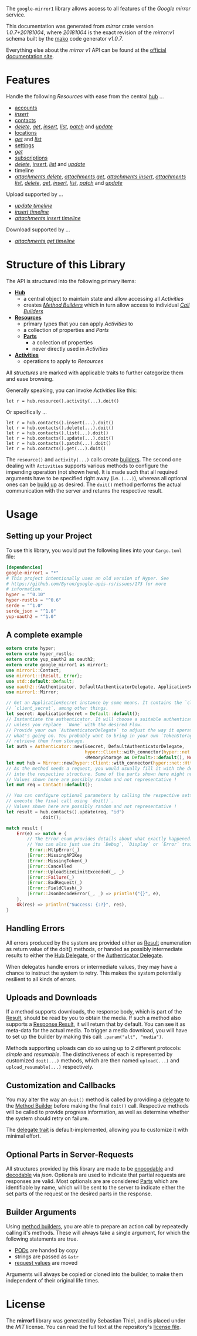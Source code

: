 <!---
DO NOT EDIT !
This file was generated automatically from 'src/mako/api/README.md.mako'
DO NOT EDIT !
-->
The `google-mirror1` library allows access to all features of the *Google mirror* service.

This documentation was generated from *mirror* crate version *1.0.7+20181004*, where *20181004* is the exact revision of the *mirror:v1* schema built by the [mako](http://www.makotemplates.org/) code generator *v1.0.7*.

Everything else about the *mirror* *v1* API can be found at the
[official documentation site](https://developers.google.com/glass).
# Features

Handle the following *Resources* with ease from the central [hub](https://docs.rs/google-mirror1/1.0.7+20181004/google_mirror1/struct.Mirror.html) ... 

* [accounts](https://docs.rs/google-mirror1/1.0.7+20181004/google_mirror1/struct.Account.html)
 * [*insert*](https://docs.rs/google-mirror1/1.0.7+20181004/google_mirror1/struct.AccountInsertCall.html)
* [contacts](https://docs.rs/google-mirror1/1.0.7+20181004/google_mirror1/struct.Contact.html)
 * [*delete*](https://docs.rs/google-mirror1/1.0.7+20181004/google_mirror1/struct.ContactDeleteCall.html), [*get*](https://docs.rs/google-mirror1/1.0.7+20181004/google_mirror1/struct.ContactGetCall.html), [*insert*](https://docs.rs/google-mirror1/1.0.7+20181004/google_mirror1/struct.ContactInsertCall.html), [*list*](https://docs.rs/google-mirror1/1.0.7+20181004/google_mirror1/struct.ContactListCall.html), [*patch*](https://docs.rs/google-mirror1/1.0.7+20181004/google_mirror1/struct.ContactPatchCall.html) and [*update*](https://docs.rs/google-mirror1/1.0.7+20181004/google_mirror1/struct.ContactUpdateCall.html)
* [locations](https://docs.rs/google-mirror1/1.0.7+20181004/google_mirror1/struct.Location.html)
 * [*get*](https://docs.rs/google-mirror1/1.0.7+20181004/google_mirror1/struct.LocationGetCall.html) and [*list*](https://docs.rs/google-mirror1/1.0.7+20181004/google_mirror1/struct.LocationListCall.html)
* [settings](https://docs.rs/google-mirror1/1.0.7+20181004/google_mirror1/struct.Setting.html)
 * [*get*](https://docs.rs/google-mirror1/1.0.7+20181004/google_mirror1/struct.SettingGetCall.html)
* [subscriptions](https://docs.rs/google-mirror1/1.0.7+20181004/google_mirror1/struct.Subscription.html)
 * [*delete*](https://docs.rs/google-mirror1/1.0.7+20181004/google_mirror1/struct.SubscriptionDeleteCall.html), [*insert*](https://docs.rs/google-mirror1/1.0.7+20181004/google_mirror1/struct.SubscriptionInsertCall.html), [*list*](https://docs.rs/google-mirror1/1.0.7+20181004/google_mirror1/struct.SubscriptionListCall.html) and [*update*](https://docs.rs/google-mirror1/1.0.7+20181004/google_mirror1/struct.SubscriptionUpdateCall.html)
* timeline
 * [*attachments delete*](https://docs.rs/google-mirror1/1.0.7+20181004/google_mirror1/struct.TimelineAttachmentDeleteCall.html), [*attachments get*](https://docs.rs/google-mirror1/1.0.7+20181004/google_mirror1/struct.TimelineAttachmentGetCall.html), [*attachments insert*](https://docs.rs/google-mirror1/1.0.7+20181004/google_mirror1/struct.TimelineAttachmentInsertCall.html), [*attachments list*](https://docs.rs/google-mirror1/1.0.7+20181004/google_mirror1/struct.TimelineAttachmentListCall.html), [*delete*](https://docs.rs/google-mirror1/1.0.7+20181004/google_mirror1/struct.TimelineDeleteCall.html), [*get*](https://docs.rs/google-mirror1/1.0.7+20181004/google_mirror1/struct.TimelineGetCall.html), [*insert*](https://docs.rs/google-mirror1/1.0.7+20181004/google_mirror1/struct.TimelineInsertCall.html), [*list*](https://docs.rs/google-mirror1/1.0.7+20181004/google_mirror1/struct.TimelineListCall.html), [*patch*](https://docs.rs/google-mirror1/1.0.7+20181004/google_mirror1/struct.TimelinePatchCall.html) and [*update*](https://docs.rs/google-mirror1/1.0.7+20181004/google_mirror1/struct.TimelineUpdateCall.html)


Upload supported by ...

* [*update timeline*](https://docs.rs/google-mirror1/1.0.7+20181004/google_mirror1/struct.TimelineUpdateCall.html)
* [*insert timeline*](https://docs.rs/google-mirror1/1.0.7+20181004/google_mirror1/struct.TimelineInsertCall.html)
* [*attachments insert timeline*](https://docs.rs/google-mirror1/1.0.7+20181004/google_mirror1/struct.TimelineAttachmentInsertCall.html)

Download supported by ...

* [*attachments get timeline*](https://docs.rs/google-mirror1/1.0.7+20181004/google_mirror1/struct.TimelineAttachmentGetCall.html)



# Structure of this Library

The API is structured into the following primary items:

* **[Hub](https://docs.rs/google-mirror1/1.0.7+20181004/google_mirror1/struct.Mirror.html)**
    * a central object to maintain state and allow accessing all *Activities*
    * creates [*Method Builders*](https://docs.rs/google-mirror1/1.0.7+20181004/google_mirror1/trait.MethodsBuilder.html) which in turn
      allow access to individual [*Call Builders*](https://docs.rs/google-mirror1/1.0.7+20181004/google_mirror1/trait.CallBuilder.html)
* **[Resources](https://docs.rs/google-mirror1/1.0.7+20181004/google_mirror1/trait.Resource.html)**
    * primary types that you can apply *Activities* to
    * a collection of properties and *Parts*
    * **[Parts](https://docs.rs/google-mirror1/1.0.7+20181004/google_mirror1/trait.Part.html)**
        * a collection of properties
        * never directly used in *Activities*
* **[Activities](https://docs.rs/google-mirror1/1.0.7+20181004/google_mirror1/trait.CallBuilder.html)**
    * operations to apply to *Resources*

All *structures* are marked with applicable traits to further categorize them and ease browsing.

Generally speaking, you can invoke *Activities* like this:

```Rust,ignore
let r = hub.resource().activity(...).doit()
```

Or specifically ...

```ignore
let r = hub.contacts().insert(...).doit()
let r = hub.contacts().delete(...).doit()
let r = hub.contacts().list(...).doit()
let r = hub.contacts().update(...).doit()
let r = hub.contacts().patch(...).doit()
let r = hub.contacts().get(...).doit()
```

The `resource()` and `activity(...)` calls create [builders][builder-pattern]. The second one dealing with `Activities` 
supports various methods to configure the impending operation (not shown here). It is made such that all required arguments have to be 
specified right away (i.e. `(...)`), whereas all optional ones can be [build up][builder-pattern] as desired.
The `doit()` method performs the actual communication with the server and returns the respective result.

# Usage

## Setting up your Project

To use this library, you would put the following lines into your `Cargo.toml` file:

```toml
[dependencies]
google-mirror1 = "*"
# This project intentionally uses an old version of Hyper. See
# https://github.com/Byron/google-apis-rs/issues/173 for more
# information.
hyper = "^0.10"
hyper-rustls = "^0.6"
serde = "^1.0"
serde_json = "^1.0"
yup-oauth2 = "^1.0"
```

## A complete example

```Rust
extern crate hyper;
extern crate hyper_rustls;
extern crate yup_oauth2 as oauth2;
extern crate google_mirror1 as mirror1;
use mirror1::Contact;
use mirror1::{Result, Error};
use std::default::Default;
use oauth2::{Authenticator, DefaultAuthenticatorDelegate, ApplicationSecret, MemoryStorage};
use mirror1::Mirror;

// Get an ApplicationSecret instance by some means. It contains the `client_id` and 
// `client_secret`, among other things.
let secret: ApplicationSecret = Default::default();
// Instantiate the authenticator. It will choose a suitable authentication flow for you, 
// unless you replace  `None` with the desired Flow.
// Provide your own `AuthenticatorDelegate` to adjust the way it operates and get feedback about 
// what's going on. You probably want to bring in your own `TokenStorage` to persist tokens and
// retrieve them from storage.
let auth = Authenticator::new(&secret, DefaultAuthenticatorDelegate,
                              hyper::Client::with_connector(hyper::net::HttpsConnector::new(hyper_rustls::TlsClient::new())),
                              <MemoryStorage as Default>::default(), None);
let mut hub = Mirror::new(hyper::Client::with_connector(hyper::net::HttpsConnector::new(hyper_rustls::TlsClient::new())), auth);
// As the method needs a request, you would usually fill it with the desired information
// into the respective structure. Some of the parts shown here might not be applicable !
// Values shown here are possibly random and not representative !
let mut req = Contact::default();

// You can configure optional parameters by calling the respective setters at will, and
// execute the final call using `doit()`.
// Values shown here are possibly random and not representative !
let result = hub.contacts().update(req, "id")
             .doit();

match result {
    Err(e) => match e {
        // The Error enum provides details about what exactly happened.
        // You can also just use its `Debug`, `Display` or `Error` traits
         Error::HttpError(_)
        |Error::MissingAPIKey
        |Error::MissingToken(_)
        |Error::Cancelled
        |Error::UploadSizeLimitExceeded(_, _)
        |Error::Failure(_)
        |Error::BadRequest(_)
        |Error::FieldClash(_)
        |Error::JsonDecodeError(_, _) => println!("{}", e),
    },
    Ok(res) => println!("Success: {:?}", res),
}

```
## Handling Errors

All errors produced by the system are provided either as [Result](https://docs.rs/google-mirror1/1.0.7+20181004/google_mirror1/enum.Result.html) enumeration as return value of 
the doit() methods, or handed as possibly intermediate results to either the 
[Hub Delegate](https://docs.rs/google-mirror1/1.0.7+20181004/google_mirror1/trait.Delegate.html), or the [Authenticator Delegate](https://docs.rs/yup-oauth2/*/yup_oauth2/trait.AuthenticatorDelegate.html).

When delegates handle errors or intermediate values, they may have a chance to instruct the system to retry. This 
makes the system potentially resilient to all kinds of errors.

## Uploads and Downloads
If a method supports downloads, the response body, which is part of the [Result](https://docs.rs/google-mirror1/1.0.7+20181004/google_mirror1/enum.Result.html), should be
read by you to obtain the media.
If such a method also supports a [Response Result](https://docs.rs/google-mirror1/1.0.7+20181004/google_mirror1/trait.ResponseResult.html), it will return that by default.
You can see it as meta-data for the actual media. To trigger a media download, you will have to set up the builder by making
this call: `.param("alt", "media")`.

Methods supporting uploads can do so using up to 2 different protocols: 
*simple* and *resumable*. The distinctiveness of each is represented by customized 
`doit(...)` methods, which are then named `upload(...)` and `upload_resumable(...)` respectively.

## Customization and Callbacks

You may alter the way an `doit()` method is called by providing a [delegate](https://docs.rs/google-mirror1/1.0.7+20181004/google_mirror1/trait.Delegate.html) to the 
[Method Builder](https://docs.rs/google-mirror1/1.0.7+20181004/google_mirror1/trait.CallBuilder.html) before making the final `doit()` call. 
Respective methods will be called to provide progress information, as well as determine whether the system should 
retry on failure.

The [delegate trait](https://docs.rs/google-mirror1/1.0.7+20181004/google_mirror1/trait.Delegate.html) is default-implemented, allowing you to customize it with minimal effort.

## Optional Parts in Server-Requests

All structures provided by this library are made to be [enocodable](https://docs.rs/google-mirror1/1.0.7+20181004/google_mirror1/trait.RequestValue.html) and 
[decodable](https://docs.rs/google-mirror1/1.0.7+20181004/google_mirror1/trait.ResponseResult.html) via *json*. Optionals are used to indicate that partial requests are responses 
are valid.
Most optionals are are considered [Parts](https://docs.rs/google-mirror1/1.0.7+20181004/google_mirror1/trait.Part.html) which are identifiable by name, which will be sent to 
the server to indicate either the set parts of the request or the desired parts in the response.

## Builder Arguments

Using [method builders](https://docs.rs/google-mirror1/1.0.7+20181004/google_mirror1/trait.CallBuilder.html), you are able to prepare an action call by repeatedly calling it's methods.
These will always take a single argument, for which the following statements are true.

* [PODs][wiki-pod] are handed by copy
* strings are passed as `&str`
* [request values](https://docs.rs/google-mirror1/1.0.7+20181004/google_mirror1/trait.RequestValue.html) are moved

Arguments will always be copied or cloned into the builder, to make them independent of their original life times.

[wiki-pod]: http://en.wikipedia.org/wiki/Plain_old_data_structure
[builder-pattern]: http://en.wikipedia.org/wiki/Builder_pattern
[google-go-api]: https://github.com/google/google-api-go-client

# License
The **mirror1** library was generated by Sebastian Thiel, and is placed 
under the *MIT* license.
You can read the full text at the repository's [license file][repo-license].

[repo-license]: https://github.com/Byron/google-apis-rsblob/master/LICENSE.md
